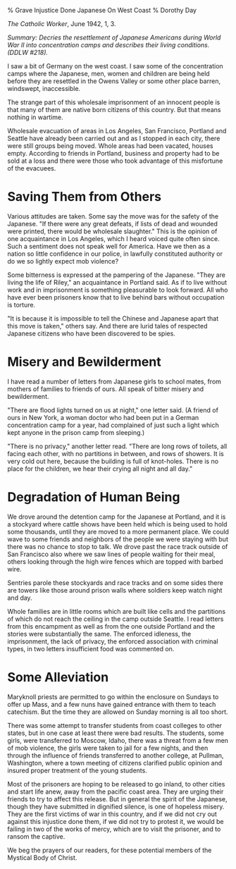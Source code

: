 % Grave Injustice Done Japanese On West Coast
% Dorothy Day

*The Catholic Worker*, June 1942, 1, 3.

*Summary: Decries the resettlement of Japanese Americans during World
War II into concentration camps and describes their living conditions.
(DDLW \#218).*

I saw a bit of Germany on the west coast. I saw some of the
concentration camps where the Japanese, men, women and children are
being held before they are resettled in the Owens Valley or some other
place barren, windswept, inaccessible.

The strange part of this wholesale imprisonment of an innocent people is
that many of them are native born citizens of this country. But that
means nothing in wartime.

Wholesale evacuation of areas in Los Angeles, San Francisco, Portland
and Seattle have already been carried out and as I stopped in each city,
there were still groups being moved. Whole areas had been vacated,
houses empty. According to friends in Portland, business and property
had to be sold at a loss and there were those who took advantage of this
misfortune of the evacuees.

Saving Them from Others
===

Various attitudes are taken. Some say the move was for the safety of the
Japanese. "If there were any great defeats, if lists of dead and wounded
were printed, there would be wholesale slaughter." This is the opinion
of one acquaintance in Los Angeles, which I heard voiced quite often
since. Such a sentiment does not speak well for America. Have we then as
a nation so little confidence in our police, in lawfully constituted
authority or do we so lightly expect mob violence?

Some bitterness is expressed at the pampering of the Japanese. "They are
living the life of Riley," an acquaintance in Portland said. As if to
live without work and in imprisonment is something pleasurable to look
forward. All who have ever been prisoners know that to live behind bars
without occupation is torture.

"It is because it is impossible to tell the Chinese and Japanese apart
that this move is taken," others say. And there are lurid tales of
respected Japanese citizens who have been discovered to be spies.

Misery and Bewilderment
===

I have read a number of letters from Japanese girls to school mates,
from mothers of families to friends of ours. All speak of bitter misery
and bewilderment.

"There are flood lights turned on us at night," one letter said. (A
friend of ours in New York, a woman doctor who had been put in a German
concentration camp for a year, had complained of just such a light which
kept anyone in the prison camp from sleeping.)

"There is no privacy," another letter read. "There are long rows of
toilets, all facing each other, with no partitions in between, and rows
of showers. It is very cold out here, because the building is full of
knot-holes. There is no place for the children, we hear their crying all
night and all day."

Degradation of Human Being
===

We drove around the detention camp for the Japanese at Portland, and it
is a stockyard where cattle shows have been held which is being used to
hold some thousands, until they are moved to a more permanent place. We
could wave to some friends and neighbors of the people we were staying
with but there was no chance to stop to talk. We drove past the race
track outside of San Francisco also where we saw lines of people waiting
for their meal, others looking through the high wire fences which are
topped with barbed wire.

Sentries parole these stockyards and race tracks and on some sides there
are towers like those around prison walls where soldiers keep watch
night and day.

Whole families are in little rooms which are built like cells and the
partitions of which do not reach the ceiling in the camp outside
Seattle. I read letters from this encampment as well as from the one
outside Portland and the stories were substantially the same. The
enforced idleness, the imprisonment, the lack of privacy, the enforced
association with criminal types, in two letters insufficient food was
commented on.

Some Alleviation
===

Maryknoll priests are permitted to go within the enclosure on Sundays to
offer up Mass, and a few nuns have gained entrance with them to teach
catechism. But the time they are allowed on Sunday morning is all too
short.

There was some attempt to transfer students from coast colleges to other
states, but in one case at least there were bad results. The students,
some girls, were transferred to Moscow, Idaho, there was a threat from a
few men of mob violence, the girls were taken to jail for a few nights,
and then through the influence of friends transferred to another
college, at Pullman, Washington, where a town meeting of citizens
clarified public opinion and insured proper treatment of the young
students.

Most of the prisoners are hoping to be released to go inland, to other
cities and start life anew, away from the pacific coast area. They are
urging their friends to try to affect this release. But in general the
spirit of the Japanese, though they have submitted in dignified silence,
is one of hopeless misery. They are the first victims of war in this
country, and if we did not cry out against this injustice done them, if
we did not try to protest it, we would be failing in two of the works of
mercy, which are to visit the prisoner, and to ransom the captive.

We beg the prayers of our readers, for these potential members of the
Mystical Body of Christ.
